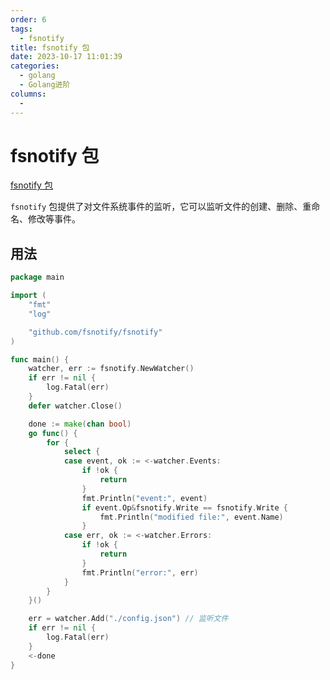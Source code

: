 ```yaml
---
order: 6
tags: 
  - fsnotify
title: fsnotify 包
date: 2023-10-17 11:01:39
categories: 
  - golang
  - Golang进阶
columns: 
  - 
---
```


# fsnotify 包

[fsnotify 包](github.com/fsnotify/fsnotify)

`fsnotify` 包提供了对文件系统事件的监听，它可以监听文件的创建、删除、重命名、修改等事件。

## 用法

```go
package main

import (
	"fmt"
	"log"

	"github.com/fsnotify/fsnotify"
)

func main() {
	watcher, err := fsnotify.NewWatcher()
	if err != nil {
		log.Fatal(err)
	}
	defer watcher.Close()

	done := make(chan bool)
	go func() {
		for {
			select {
			case event, ok := <-watcher.Events:
				if !ok {
					return
				}
				fmt.Println("event:", event)
				if event.Op&fsnotify.Write == fsnotify.Write {
					fmt.Println("modified file:", event.Name)
				}
			case err, ok := <-watcher.Errors:
				if !ok {
					return
				}
				fmt.Println("error:", err)
			}
		}
	}()

	err = watcher.Add("./config.json") // 监听文件
	if err != nil {
		log.Fatal(err)
	}
	<-done
}
```
